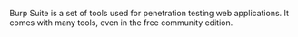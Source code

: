 Burp Suite is a set of tools used for penetration testing web applications. It comes with many tools, even in the free community edition.